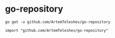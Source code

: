 # go-repository
```
go get -u github.com/ArtemTeleshev/go-repository
```

```
import "github.com/ArtemTeleshev/go-repository"
```
